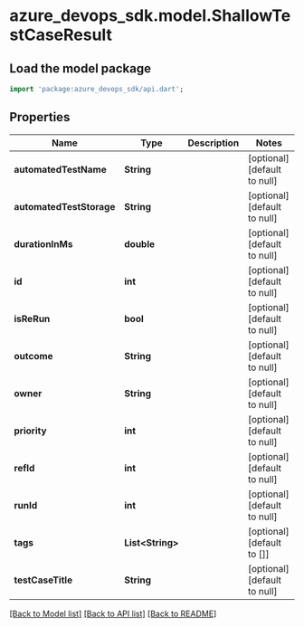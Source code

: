 # azure_devops_sdk.model.ShallowTestCaseResult

## Load the model package
```dart
import 'package:azure_devops_sdk/api.dart';
```

## Properties
Name | Type | Description | Notes
------------ | ------------- | ------------- | -------------
**automatedTestName** | **String** |  | [optional] [default to null]
**automatedTestStorage** | **String** |  | [optional] [default to null]
**durationInMs** | **double** |  | [optional] [default to null]
**id** | **int** |  | [optional] [default to null]
**isReRun** | **bool** |  | [optional] [default to null]
**outcome** | **String** |  | [optional] [default to null]
**owner** | **String** |  | [optional] [default to null]
**priority** | **int** |  | [optional] [default to null]
**refId** | **int** |  | [optional] [default to null]
**runId** | **int** |  | [optional] [default to null]
**tags** | **List&lt;String&gt;** |  | [optional] [default to []]
**testCaseTitle** | **String** |  | [optional] [default to null]

[[Back to Model list]](../README.md#documentation-for-models) [[Back to API list]](../README.md#documentation-for-api-endpoints) [[Back to README]](../README.md)


